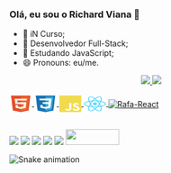 ### Olá, eu sou o Richard Viana 👋

- 🔭 iN Curso;
- 🌱 Desenvolvedor Full-Stack;
- 💬 Estudando JavaScript;
- 😄 Pronouns: eu/me.

<div align="center">
  <a href="https://github.com/richardvianaa">
  <img height="150em" src="https://github-readme-stats.vercel.app/api?username=richardvianaa&show_icons=true&theme=tokyonight&include_all_commits=true&count_private=true"/>
  <img height="150em" src="https://github-readme-stats.vercel.app/api/top-langs/?username=richardvianaa&layout=compact&langs_count=7&theme=highcontrast"/>
</div>
<div style="display: inline_block"><br>
  <img align="center" alt="Rafa-HTML" height="30" width="40" src="https://raw.githubusercontent.com/devicons/devicon/master/icons/html5/html5-original.svg">
  <img align="center" alt="Rafa-CSS" height="30" width="40" src="https://raw.githubusercontent.com/devicons/devicon/master/icons/css3/css3-original.svg">
  <img align="center" alt="Rafa-Js" height="30" width="40" src="https://raw.githubusercontent.com/devicons/devicon/master/icons/javascript/javascript-plain.svg">
  <img align="center" alt="Rafa-React" height="30" width="40" src="https://raw.githubusercontent.com/devicons/devicon/master/icons/react/react-original.svg">
  <img align="center" alt="Rafa-React" height="40" width="50" src="https://cdn.jsdelivr.net/gh/devicons/devicon/icons/express/express-original.svg">
</div>
  
  ##

 <div >
    <a href="https://www.youtube.com/channel/UCpp9eVq8YjcP-DVoJGdmRnQ" target="_blank"><img src="https://img.shields.io/badge/YouTube-FF0000?style=for-the-badge&logo=youtube&logoColor=white" target="_blank"></a>
  <a href="https://www.instagram.com/richardvianaaaa_/" target="_blank"><img src="https://img.shields.io/badge/-Instagram-%23E4405F?style=for-the-badge&logo=instagram&logoColor=white" target="_blank"></a>
 	<a href="https://www.twitch.tv/riick_viana" target="_blank"><img src="https://img.shields.io/badge/Twitch-9146FF?style=for-the-badge&logo=twitch&logoColor=white" target="_blank"></a>
 <a href="https://discord.gg/aXd4QtuSAE" target="_blank"><img src="https://img.shields.io/badge/Discord-7289DA?style=for-the-badge&logo=discord&logoColor=white" target="_blank"></a> 
  <a href = "mailto:richardpassostk@gmail.com"><img src="https://img.shields.io/badge/-Gmail-%23333?style=for-the-badge&logo=gmail&logoColor=white" target="_blank"></a>
   <a href = "https://www.linkedin.com/in/richard-viana-27a870213/"><img height="28" width="95" src="https://tm.ibxk.com.br/2021/08/17/17104340644112.jpg?ims=1100x310" target="_blank"></a>
   
   ![Snake animation](https://github.com/richardvianaa/richardvianaa/blob/output/github-contribution-grid-snake.svg)
   
 </div>
